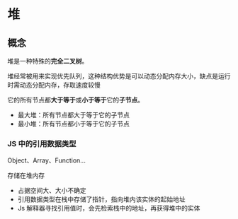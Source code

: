 # 堆

## 概念

堆是一种特殊的**完全二叉树**。

堆经常被用来实现优先队列，这种结构优势是可以动态分配内存大小，缺点是运行时需动态分配内存，存取速度较慢

它的所有节点都**大于等于**或**小于等于**它的**子节点**。

- 最大堆：所有节点都大于等于它的子节点
- 最小堆：所有节点都小于等于它的子节点

### JS 中的引用数据类型

Object、Array、Function...

存储在堆内存

- 占据空间大、大小不确定
- 引用数据类型在栈中存储了指针，指向堆内该实体的起始地址
- Js 解释器寻找引用值时，会先检索栈中的地址，再获得堆中的实体
